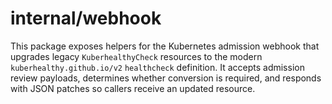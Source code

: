 # internal/webhook

This package exposes helpers for the Kubernetes admission webhook that upgrades
legacy `KuberhealthyCheck` resources to the modern `kuberhealthy.github.io/v2`
`healthcheck` definition. It accepts admission review payloads, determines
whether conversion is required, and responds with JSON patches so callers
receive an updated resource.
